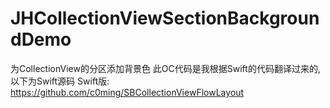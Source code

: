 # JHCollectionViewSectionBackgroundDemo
为CollectionView的分区添加背景色
此OC代码是我根据Swift的代码翻译过来的, 以下为Swift源码
Swift版: https://github.com/c0ming/SBCollectionViewFlowLayout
